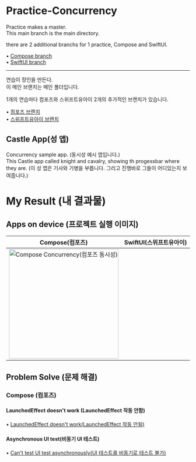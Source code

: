 # Practice-Concurrency

Practice makes a master.   
This main branch is the main directory.   

there are 2 additional branchs for 1 practice, Compose and SwiftUI.   
   
• [Compose branch](https://github.com/Jaehwa-Noh/Practice-Concurrency/tree/compose-castle-app)   
• [SwiftUI branch](https://github.com/Jaehwa-Noh/Practice-Concurrency/tree/swiftui-castle-app)   


---

연습이 장인을 만든다.   
이 메인 브랜치는 메인 폴더입니다.

1개의 연습마다 컴포즈와 스위프트유아이 2개의 추가적인 브랜치가 있습니다.   
   
• [컴포즈 브랜치](https://github.com/Jaehwa-Noh/Practice-Concurrency/tree/compose-castle-app)   
• [스위프트유아이 브랜치](https://github.com/Jaehwa-Noh/Practice-Concurrency/tree/swiftui-castle-app)   


## Castle App(성 앱)
Concurrency sample app. (동시성 예시 앱입니다.)   
This Castle app called knight and cavalry, showing th progessbar where they are. (이 성 앱은 기사와 기병을 부릅니다. 그리고 진행바로 그들이 어디있는지 보여줍니다.)   


# My Result (내 결과물)
## Apps on device (프로젝트 실행 이미지)
| Compose(컴포즈) | SwiftUI(스위프트유아이) |
| :---------------: | :---------------: |
| <img width="300" alt="Compose Concurrency(컴포즈 동시성)" src="https://github.com/Jaehwa-Noh/Practice-Concurrency/assets/48680511/5ad2f679-0c51-43e8-9883-8bff07d22f08"> | |


## Problem Solve (문제 해결)
### Compose (컴포즈)
#### LaunchedEffect doesn't work (LaunchedEffect 작동 안함)
• [LaunchedEffect doesn't work(LaunchedEffect 작동 안됨)](https://shwoghk14.blogspot.com/2023/12/android-compose-launchedeffect-doesnt.html)

#### Asynchronous UI test(비동기 UI 테스트)
• [Can't test UI test asynchronously(UI 테스트를 비동기로 테스트 불가)](https://shwoghk14.blogspot.com/2023/12/android-compose-asynchronous-ui-test.html)
